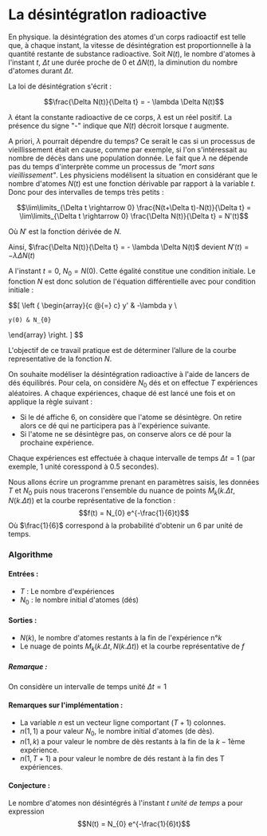 # La désintégratlon radioactive

En physique. la désintégration des atomes d'un corps radioactif est telle que, à chaque instant, la vitesse de désintégration est proportionnelle à la quantité restante de substance radioactive.
Soit $N(t)$, le nombre d'atomes à l'instant $t$, $\Delta t$ une durée proche de 0 et $\Delta N (t)$, la diminution du nombre d'atomes durant $\Delta t$.

La loi de désintégration s'écrit :

$$\frac{\Delta N(t)}{\Delta t} = - \lambda \Delta N(t)$$

$\lambda$ étant la constante radioactive de ce corps, $\lambda$ est un réel positif. La présence du signe "-" indique que $N(t)$ décroit lorsque $t$ augmente.

A priori, $\lambda$ pourrait dépendre du temps? Ce serait le cas si un processus de vieillissement était en cause, comme par exemple, si l'on s'intéressait au nombre de décès dans une population donnée.
Le fait que $\lambda$ ne dépende pas du temps d'interprète comme un processus de *"mort sans vieillissement"*.
Les physiciens modélisent la situation en considérant que le nombre d'atomes $N(t)$ est une fonction dérivable par rapport à la variable $t$. Donc pour des intervalles de temps très petits :

$$\lim\limits_{\Delta t \rightarrow 0} \frac{N(t+\Delta t)-N(t)}{\Delta t} = \lim\limits_{\Delta t \rightarrow 0} \frac{\Delta N(t)}{\Delta t} = N'(t)$$

Où $N'$ est la fonction dérivée de $N$.

Ainsi, $\frac{\Delta N(t)}{\Delta t} = - \lambda \Delta N(t)$ devient $N'(t)= - \lambda \Delta N(t)$

A l'instant $t=0$, $N_{0} = N(0)$. Cette égalité constitue une condition initiale. Le fonction $N$ est donc solution de l'équation différentielle avec pour condition initiale :

$$\[
\left \{
\begin{array}{c @{=} c}
    y' & -\lambda y \\

    y(0) & N_{0}
\end{array}
\right.
\]
$$

L'objectif de ce travail pratique est de déterminer l’allure de la courbe representative de la fonction $N$.

On souhaite modéliser la désintégration radioactive à l'aide de lancers de dés équilibrés. Pour cela, on considère $N_{0}$ dés et on effectue $T$ expériences aléatoires.
A chaque expériences, chaque dé est lancé une fois et on applique la règle suivant :
  - Si le dé affiche 6, on considère que l'atome se désintègre. On retire alors ce dé qui ne participera pas à l'expérience suivante.
  - Si l'atome ne se désintègre pas, on conserve alors ce dé pour la prochaine expérience.

Chaque expériences est effectuée à chaque intervalle de temps $\Delta t = 1$ (par exemple, 1 unité coresspond à 0.5 secondes).

Nous allons écrire un programme prenant en paramètres saisis, les données $T$ et $N_{0}$ puis nous tracerons l'ensemble du nuance de points $M_{k}(k.\Delta t,N(k.\Delta t))$ et la courbe représentative de la fonction :
$$f(t) = N_{0} e^{-\frac{1}{6}t}$$
Où $\frac{1}{6}$ correspond à la probabilité d'obtenir un 6 par unité de temps.

### Algorithme
#### Entrées :
  - $T$ : Le nombre d'expériences
  - $N_{0}$ : le nombre initial d'atomes (dés)

#### Sorties :
  - $N(k)$, le nombre d'atomes restants à la fin de l'expérience n°$k$
  - Le nuage de points $M_{k}(k.\Delta t,N(k.\Delta t))$ et la courbe représentative de $f$
##### Remarque :
On considère un intervalle de temps unité $\Delta t = 1$

#### Remarques sur l'implémentation :
- La variable $n$ est un vecteur ligne comportant $(T+1)$ colonnes.
- $n(1,1)$ a pour valeur $N_{0}$, le nombre initial d'atomes (de dès).
- $n(1,k)$ a pour valeur le nombre de dès restants à la fin de la $k-1$ème expérience.
- $n(1,T+1)$ a pour valeur le nombre de dés restant à la fin des T expériences.


#### Conjecture :
Le nombre d'atomes non désintégrés à l'instant *t unité de temps* a pour expression
$$N(t) = N_{0} e^{-\frac{1}{6}t}$$
